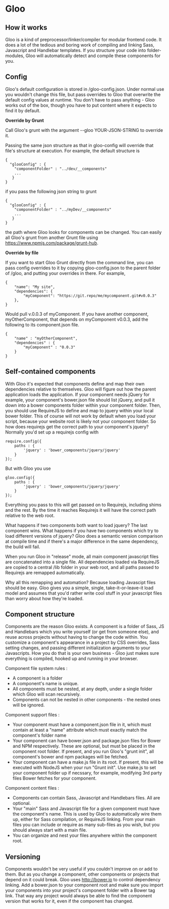 Gloo
====

How it works
------------
Gloo is a kind of preprocessor/linker/compiler for modular frontend code. It does a lot of the tedious and boring work
of compiling and linking Sass, Javascript and Handlebar templates. If you structure your code into folder-modules, Gloo
will automatically detect and compile these components for you.


Config
------
Gloo's default configuration is stored in /gloo-config.json. Under normal use you wouldn't change this file, but pass
overrides to Gloo that overwrite the default config values at runtime. You don't have to pass anything - Gloo works out
 of the box, though you have to put content where it expects to find it by default.

**Override by Grunt**

Call Gloo's grunt with the argument --gloo YOUR-JSON-STRING to override it. 

Passing the same json structure as that in gloo-config will override that file's structure at execution. For example,
the default structure is

    {
      "glooConfig" : {
        "componentFolder" : "../dev/__components"
        ...
       }
    } 

if you pass the following json string to grunt 

    {
      "glooConfig" : {
        "componentFolder" : "../myDev/__components"
        ...
       }
    } 

the path where Gloo looks for components can be changed. You can easily all Gloo's grunt from another Grunt file using
https://www.npmjs.com/package/grunt-hub.

**Override by file**

If you want to start Gloo Grunt directly from the command line, you can pass config overrides to it by copying
gloo-config.json to the parent folder of /gloo, and putting your overrides in there. For example,

    {
        "name": "My site",
        "dependencies": {
            "myComponent": "https://git.repo/me/mycomponent.git#v0.0.3"
        },  
    }

Would pull v.0.0.3 of myComponent. If you have another component, myOtherComponent, that depends on myComponent v0.0.3,
add the following to its component.json file.

    {
        "name" : "myOtherComponent",
        "dependencies" : {
            "myComponent" : "0.0.3"
        }
    }


Self-contained components
-------------------------
With Gloo it's expected that components define and map their own dependencies relative to themselves. Gloo will figure
out how the parent application loads the application. If your component needs jQuery for example, your component's
bower.json file should list jQuery, and pull it down into a bower components folder within your component folder. Then,
you should use RequireJS to define and map to jquery within your local bower folder. This of course will not work by
default when you load your script, because your website root is likely not your component folder. So how does requirejs
get the correct path to your component's jquery? Normally you'd set up a requirejs config with
    
    require.config({
        paths : {
            'jquery' : 'bower_components/jquery/jquery'     
        }
    });

But with Gloo you use

    gloo.config({
        paths : {
            'jquery' : 'bower_components/jquery/jquery'    
        }
    });

Everything you pass to this will get passed on to Requirejs, including shims and the rest. By the time it reaches
Requirejs it will have the correct path relative to the web root.

What happens if two components both want to load jquery? The last component wins. What happens if you have two
components which try to load different versions of jquery? Gloo does a semantic version comparison at compile time and
if there's a major difference in the same dependency, the build will fail.

When you run Gloo in "release" mode, all main component javascript files are concatenated into a single file. All
dependencies loaded via RequireJS are copied to a central /lib folder in your web root, and all paths passed to
Requirejs are remapped automatically.

Why all this remapping and automation? Because loading Javascipt files should be easy. Gloo gives you a simple, single,
take-it-or-leave-it load model and assumes that you'd rather write cool stuff in your javascript files than worry about
how they're loaded.


Component structure
-------------------
Components are the reason Gloo exists. A component is a folder of Sass, JS and Handlebars which you write yourself (or
get from someone else), and reuse across projects without having to change the code within. You customize a component's
appearance in a project by CSS overrides, Sass setting changes, and passing different initialization arguments to your
Javascripts. How you do that is your own business - Gloo just makes sure everything is compiled, hooked up and running
in your browser.

Component file system rules : 
* A component is a folder 
* A component's name is unique. 
* All components must be nested, at any depth, under a single folder which Gloo will scan recursively.
* Components can not be nested in other components - the nested ones will be ignored.

Component support files :
* Your component must have a component.json file in it, which must contain at least a "name" attribute which must
  exactly match the component's folder name
* Your component can have bower.json and package.json files for Bower and NPM respectively. These are optional, but must
  be placed in the component root folder. If present, and you run Gloo's "grunt init", all component's bower and npm
  packages will be fetched.
* Your component can have a make.js file in its root. If present, this will be executed with NodeJS when your run "Grunt
  init". Use make.js to set your component folder up if necssary, for example, modifying 3rd party files Bower fetches
  for your component.

Component content files :
* Components can contain Sass, Javascript and Handlebars files. All are optional.
* Your "main" Sass and Javascript file for a given component must have the component's name. This is used by Gloo to
  automatically wire them up, either for Sass compilation, or RequireJS linking. From your main files you can include or
  require as many sub-files as you wish, but you should always start with a main file.
* You can organize and nest your files anywhere within the component root.


Versioning
----------
Components wouldn't be very useful if you couldn't improve on or add to them. But as you change a component, other
components or projects that depend on it could break. Gloo uses http://bower.io to control dependency linking. Add a
bower.json to your component root and make sure you import your components into your project's component folder with a
Bower tag link. That way any project would always be able to find the component version that works for it, even if the 
component has changed. 
